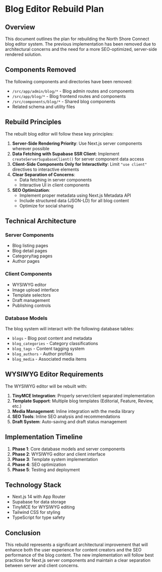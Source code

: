 # Blog Editor Rebuild Plan

## Overview

This document outlines the plan for rebuilding the North Shore Connect blog editor system. The previous implementation has been removed due to architectural concerns and the need for a more SEO-optimized, server-side rendered solution.

## Components Removed

The following components and directories have been removed:

- `/src/app/admin/blog/*` - Blog admin routes and components
- `/src/app/blog/*` - Blog frontend routes and components
- `/src/components/blog/*` - Shared blog components
- Related schema and utility files

## Rebuild Principles

The rebuilt blog editor will follow these key principles:

1. **Server-Side Rendering Priority**: Use Next.js server components wherever possible
2. **Data Fetching with Supabase SSR Client**: Implement `createServerSupabaseClient()` for server component data access
3. **Client-Side Components Only for Interactivity**: Limit `"use client"` directives to interactive elements
4. **Clear Separation of Concerns**:
   - Data fetching in server components
   - Interactive UI in client components
5. **SEO Optimization**:
   - Implement proper metadata using Next.js Metadata API
   - Include structured data (JSON-LD) for all blog content
   - Optimize for social sharing

## Technical Architecture

### Server Components

- Blog listing pages
- Blog detail pages
- Category/tag pages
- Author pages

### Client Components

- WYSIWYG editor
- Image upload interface
- Template selectors
- Draft management
- Publishing controls

### Database Models

The blog system will interact with the following database tables:

- `blogs` - Blog post content and metadata
- `blog_categories` - Category classifications
- `blog_tags` - Content tagging system
- `blog_authors` - Author profiles
- `blog_media` - Associated media items

## WYSIWYG Editor Requirements

The WYSIWYG editor will be rebuilt with:

1. **TinyMCE Integration**: Properly server/client separated implementation
2. **Template Support**: Multiple blog templates (Editorial, Feature, Review, etc.)
3. **Media Management**: Inline integration with the media library
4. **SEO Tools**: Inline SEO analysis and recommendations
5. **Draft System**: Auto-saving and draft status management

## Implementation Timeline

1. **Phase 1**: Core database models and server components
2. **Phase 2**: WYSIWYG editor and client interface
3. **Phase 3**: Template system implementation
4. **Phase 4**: SEO optimization
5. **Phase 5**: Testing and deployment

## Technology Stack

- Next.js 14 with App Router
- Supabase for data storage
- TinyMCE for WYSIWYG editing
- Tailwind CSS for styling
- TypeScript for type safety

## Conclusion

This rebuild represents a significant architectural improvement that will enhance both the user experience for content creators and the SEO performance of the blog content. The new implementation will follow best practices for Next.js server components and maintain a clear separation between server and client concerns.
